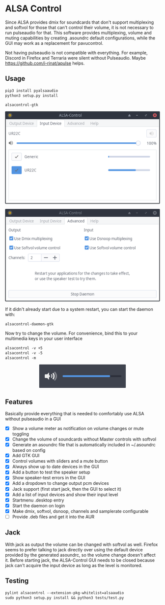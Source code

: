 # ALSA Control

Since ALSA provides dmix for soundcards that don't support multiplexing and softvol for those that can't control their volume,
it is not necessary to run pulseaudio for that. This software provides multiplexing, volume and muting capabilities by creating
.asoundrc default configurations, while the GUI may work as a replacement for pavucontrol.

Not having pulseaudio is not compatible with everything. For example, Discord in Firefox and Terraria were silent without Pulseaudio.
Maybe https://github.com/i-rinat/apulse helps.

## Usage

```
pip3 install pyalsaaudio
python3 setup.py install
```

```
alsacontrol-gtk
```

<p align="center">
    <img src="data/input-devices.png"/>
</p>
<p align="center">
    <img src="data/advanced.png"/>
</p>

If it didn't already start due to a system restart, you can start the daemon with:

```
alsacontrol-daemon-gtk
```

Now try to change the volume. For convenience, bind this to your multimedia keys in your user interface

```
alsacontrol -v +5
alsacontrol -v -5
alsacontrol -m
```

<p align="center">
    <img src="data/notifications.png"/>
</p>


## Features

Basically provide everything that is needed to comfortably use ALSA without pulseaudio in a GUI

- [x] Show a volume meter as notification on volume changes or mute toggling
- [x] Change the volume of soundcards without Master controls with softvol
- [x] Generate an asoundrc file that is automatically included in ~/.asoundrc based on config
- [x] Add GTK GUI
- [x] Control volumes with sliders and a mute button
- [x] Always show up to date devices in the GUI
- [x] Add a button to test the speaker setup
- [x] Show speaker-test errors in the GUI
- [x] Add a dropdown to change output pcm devices
- [x] Jack support (first start jack, then the GUI to select it)
- [x] Add a list of input devices and show their input level
- [x] Startmenu .desktop entry
- [x] Start the daemon on login
- [x] Make dmix, softvol, dsnoop, channels and samplerate configurable
- [ ] Provide .deb files and get it into the AUR

## Jack

With jack as output the volume can be changed with softvol as well. Firefox seems to prefer
talking to jack directly over using the default device provided by the generated asoundrc, so the
volume change doesn't affect it. Before starting jack, the ALSA-Control GUI needs to be closed because
jack can't acquire the input device as long as the level is monitored.

## Testing

```
pylint alsacontrol --extension-pkg-whitelist=alsaaudio
sudo python3 setup.py install && python3 tests/test.py
```
